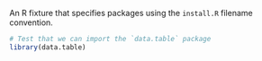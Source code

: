 An R fixture that specifies packages using the `install.R` filename convention.

```r exec
# Test that we can import the `data.table` package
library(data.table)
```
